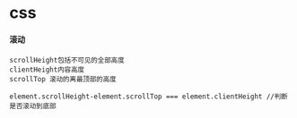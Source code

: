 # css

#### 滚动

```
scrollHeight包括不可见的全部高度
clientHeight内容高度
scrollTop 滚动的离最顶部的高度

element.scrollHeight-element.scrollTop === element.clientHeight //判断是否滚动到底部
```



